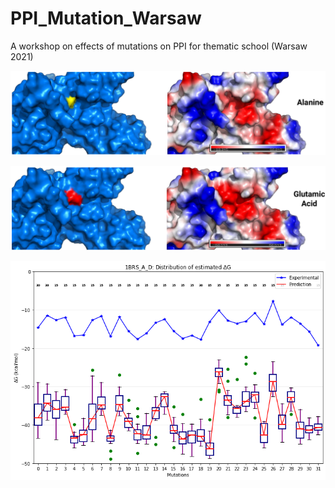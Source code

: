 # PPI_Mutation_Warsaw
A workshop on effects of mutations on PPI for thematic school (Warsaw 2021)


![](Alanine.png?raw=true "Alanine")

![](GlutamicAcid.png?raw=true "GlutamicAcid")

![](1BRS.png?raw=true "1BRS")
